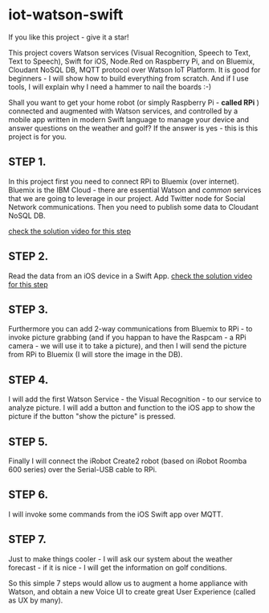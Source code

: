 # iot-watson-swift
If you like this project - give it a star!

This project covers Watson services (Visual Recognition, Speech to Text, Text to Speech),  Swift for iOS, Node.Red on Raspberry Pi, and on Bluemix, Cloudant NoSQL DB, MQTT protocol over Watson IoT Platform. It is good for beginners - I will show how to build everything from scratch. And if I use tools, I will explain why I need a hammer to nail the boards :-)

Shall you want to get your home robot (or simply Raspberry Pi - **called RPi** ) connected and augmented with Watson services, and controlled by a mobile app written in modern Swift language to manage your device and answer questions on the weather and golf? If the answer is yes - this is this project is for you.

## STEP 1. 
In this project first you need to connect RPi to Bluemix (over internet). Bluemix is the IBM Cloud - there are essential Watson and *common* services that we are going to leverage in our project. Add Twitter node for Social Network communications. Then you need to publish some data to Cloudant NoSQL DB.

[check the solution video for this step](https://youtu.be/qYP165NUaAs)

## STEP 2. 
Read the data from an iOS device in a Swift App.
[check the solution video for this step](https://youtu.be/dsNXsHrW5TA)

## STEP 3.
Furthermore you can add 2-way communications from Bluemix to RPi - to invoke picture grabbing (and if you happan to have the Raspcam - a RPi camera - we will use it to take a picture), and then I will send the picture from RPi to Bluemix (I will store the image in the DB).

## STEP 4.
I will add the first Watson Service - the Visual Recognition - to our service to analyze picture. I will add a button and function to the iOS app to show the picture if the button "show the picture" is pressed.

## STEP 5.
Finally I will connect the iRobot Create2 robot (based on iRobot Roomba 600 series) over the Serial-USB cable to RPi.

## STEP 6.
I will invoke some commands from the iOS Swift app over MQTT.

## STEP 7.
Just to make things cooler - I will ask our system about the weather forecast - if it is nice - I will get the information on golf conditions.

So this simple 7 steps would allow us to augment a home appliance with Watson, and obtain a new Voice UI to create great User Experience (called as UX by many).
